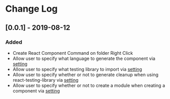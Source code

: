 # Change Log

## [0.0.1] - 2019-08-12

### Added

-   Create React Component Command on folder Right Click
-   Allow user to specify what language to generate the component via [setting](https://github.com/yeet-bix/create-react-component-vscode#settings)
-   Allow user to specify what testing library to import via [setting](https://github.com/yeet-bix/create-react-component-vscode#settings)
-   Allow user to specify whether or not to generate cleanup when using react-testing-library via [setting](https://github.com/yeet-bix/create-react-component-vscode#settings)
-   Allow user to specify whether or not to create a module when creating a component via [setting](https://github.com/yeet-bix/create-react-component-vscode#settings)
